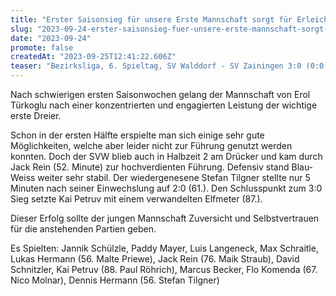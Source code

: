 ```yaml
---
title: "Erster Saisonsieg für unsere Erste Mannschaft sorgt für Erleichterung"
slug: "2023-09-24-erster-saisonsieg-fuer-unsere-erste-mannschaft-sorgt-fuer-erleichterung-23-24"
date: "2023-09-24"
promote: false
createdAt: "2023-09-25T12:41:22.606Z"
teaser: "Bezirksliga, 6. Spieltag, SV Walddorf - SV Zainingen 3:0 (0:0)"
---
```

Nach schwierigen ersten Saisonwochen gelang der Mannschaft von Erol Türkoglu nach einer konzentrierten und engagierten Leistung der wichtige erste Dreier.

Schon in der ersten Hälfte erspielte man sich einige sehr gute Möglichkeiten, welche aber leider nicht zur Führung genutzt werden konnten. Doch der SVW blieb auch in Halbzeit 2 am Drücker und kam durch Jack Rein (52. Minute) zur hochverdienten Führung. Defensiv stand Blau-Weiss weiter sehr stabil. Der wiedergenesene Stefan Tilgner stellte nur 5 Minuten nach seiner Einwechslung auf 2:0 (61.). Den Schlusspunkt zum 3:0 Sieg setzte Kai Petruv mit einem verwandelten Elfmeter (87.).

Dieser Erfolg sollte der jungen Mannschaft Zuversicht und Selbstvertrauen für die anstehenden Partien geben.

Es Spielten: Jannik Schülzle, Paddy Mayer, Luis Langeneck, Max Schraitle, Lukas Hermann (56. Malte Priewe), Jack Rein (76. Maik Straub), David Schnitzler, Kai Petruv (88. Paul Röhrich), Marcus Becker, Flo Komenda (67. Nico Molnar), Dennis Hermann (56. Stefan Tilgner)
